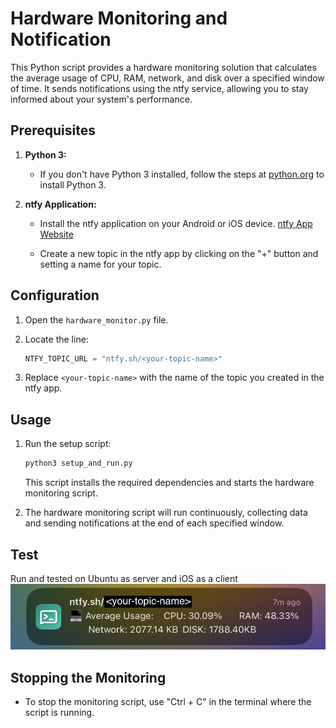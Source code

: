 # Hardware Monitoring and Notification

This Python script provides a hardware monitoring solution that calculates the average usage of CPU, RAM, network, and disk over a specified window of time. It sends notifications using the ntfy service, allowing you to stay informed about your system's performance.

## Prerequisites

1. **Python 3:**
   - If you don't have Python 3 installed, follow the steps at [python.org](https://www.python.org/downloads/) to install Python 3.

2. **ntfy Application:**
   - Install the ntfy application on your Android or iOS device. [ntfy App Website](https://ntfy.sh/)

   - Create a new topic in the ntfy app by clicking on the "+" button and setting a name for your topic.

## Configuration

1. Open the `hardware_monitor.py` file.
2. Locate the line:

    ```python
    NTFY_TOPIC_URL = "ntfy.sh/<your-topic-name>"
    ```

3. Replace `<your-topic-name>` with the name of the topic you created in the ntfy app.

## Usage

1. Run the setup script:

    ```bash
    python3 setup_and_run.py
    ```

   This script installs the required dependencies and starts the hardware monitoring script.

2. The hardware monitoring script will run continuously, collecting data and sending notifications at the end of each specified window.

## Test
Run and tested on Ubuntu as server and iOS as a client
![ios test](test-ios.jpg "Testing on iOS")

## Stopping the Monitoring

- To stop the monitoring script, use "Ctrl + C" in the terminal where the script is running.
